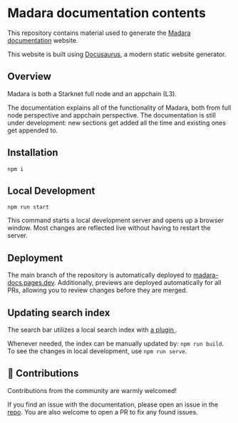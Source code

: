 # Madara documentation contents

This repository contains material used to generate the [Madara documentation](https://docs.madara.build) website.

This website is built using [Docusaurus](https://docusaurus.io/), a modern static website generator.

## Overview

Madara is both a Starknet full node and an appchain (L3).

The documentation explains all of the functionality of Madara, both from full node perspective and appchain perspective. The documentation is still under development: new sections get added all the time and existing ones get appended to.

## Installation

```
npm i
```

## Local Development

```
npm run start
```

This command starts a local development server and opens up a browser window. Most changes are reflected live without having to restart the server.

## Deployment

The main branch of the repository is automatically deployed to [madara-docs.pages.dev](https://madara-docs.pages.dev/). Additionally, previews are deployed automatically for all PRs, allowing you to review changes before they are merged.

## Updating search index

The search bar utilizes a local search index with [a plugin ](https://github.com/praveenn77/docusaurus-lunr-search).

Whenever needed, the index can be manually updated by: `npm run build`. To see the changes in local development, use `npm run serve`.

## 🤝 Contributions

Contributions from the community are warmly welcomed!

If you find an issue with the documentation, please open an issue in the [repo](https://github.com/walnuthq/madara-docs). You are also welcome to open a PR to fix any found issues.